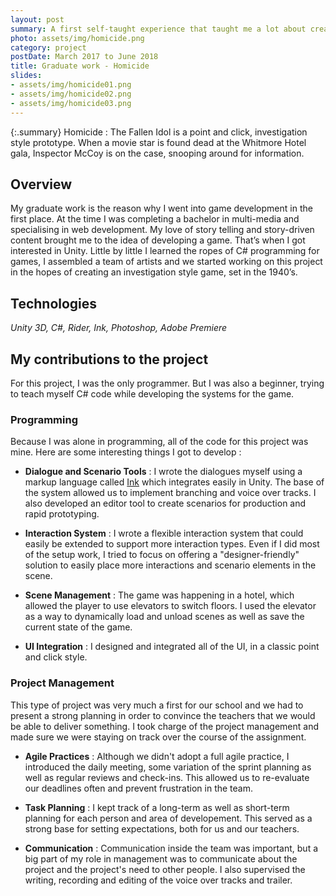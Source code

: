 ```yaml
---
layout: post
summary: A first self-taught experience that taught me a lot about creating systems from scratch.
photo: assets/img/homicide.png
category: project
postDate: March 2017 to June 2018
title: Graduate work - Homicide
slides:
- assets/img/homicide01.png
- assets/img/homicide02.png
- assets/img/homicide03.png
---
```

{:.summary}
Homicide : The Fallen Idol is a point and click, investigation style prototype. When a movie star is found dead at the Whitmore Hotel gala, Inspector McCoy is on the case, snooping around for information.

## Overview
My graduate work is the reason why I went into game development in the first place. At the time I was completing a bachelor in multi-media and specialising in web development. My love of story telling and story-driven content brought me to the idea of developing a game. That’s when I got interested in Unity. Little by little I learned the ropes of C# programming for games, I assembled a team of artists and we started working on this project in the hopes of creating an investigation style game, set in the 1940’s. 

## Technologies
*Unity 3D, C#, Rider, Ink, Photoshop, Adobe Premiere*

## My contributions to the project
For this project, I was the only programmer. But I was also a beginner, trying to teach myself C# code while developing the systems for the game. 

### Programming
Because I was alone in programming, all of the code for this project was mine. Here are some interesting things I got to develop : 

* **Dialogue and Scenario Tools** : I wrote the dialogues myself using a markup language called [Ink](https://www.inklestudios.com/ink/) which integrates easily in Unity. The base of the system allowed us to implement branching and voice over tracks. I also developed an editor tool to create scenarios for production and rapid prototyping.

* **Interaction System** : I wrote a flexible interaction system that could easily be extended to support more interaction types. Even if I did most of the setup work, I tried to focus on offering a "designer-friendly" solution to easily place more interactions and scenario elements in the scene. 

* **Scene Management** : The game was happening in a hotel, which allowed the player to use elevators to switch floors. I used the elevator as a way to dynamically load and unload scenes as well as save the current state of the game.

* **UI Integration** : I designed and integrated all of the UI, in a classic point and click style.


### Project Management
This type of project was very much a first for our school and we had to present a strong planning in order to convince the teachers that we would be able to deliver something. I took charge of the project management and made sure we were staying on track over the course of the assignment.

* **Agile Practices** : Although we didn't adopt a full agile practice, I introduced the daily meeting, some variation of the sprint planning as well as regular reviews and check-ins. This allowed us to re-evaluate our deadlines often and prevent frustration in the team. 

* **Task Planning** : I kept track of a long-term as well as short-term planning for each person and area of developement. This served as a strong base for setting expectations, both for us and our teachers.

* **Communication** : Communication inside the team was important, but a big part of my role in management was to communicate about the project and the project's need to other people. I also supervised the writing, recording and editing of the voice over tracks and trailer. 